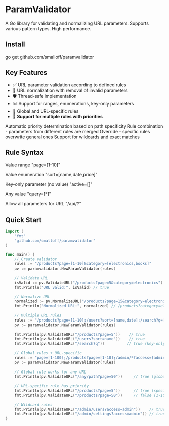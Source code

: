 # ParamValidator

A Go library for validating and normalizing URL parameters. Supports various pattern types. High performance.

## Install
go get github.com/smalloff/paramvalidator

## Key Features

- ✅ URL parameter validation according to defined rules  
- 🔄 URL normalization with removal of invalid parameters  
- 🛡️ Thread-safe implementation  
- 📊 Support for ranges, enumerations, key-only parameters  
- 🎯 Global and URL-specific rules  
- 🔀 **Support for multiple rules with priorities**

Automatic priority determination based on path specificity
Rule combination - parameters from different rules are merged
Override - specific rules overwrite general ones
Support for wildcards and exact matches

## Rule Syntax

Value range "page=[1-10]"

Value enumeration "sort=[name,date,price]"

Key-only parameter (no value) "active=[]"

Any value "query=[*]"

Allow all parameters for URL "/api/*?*"

## Quick Start

```go
import (
	"fmt"
	"github.com/smalloff/paramvalidator"
)

func main() {
    // Create validator
    rules := "/products?page=[1-10]&category=[electronics,books]"
    pv := paramvalidator.NewParamValidator(rules)
    
    // Validate URL
    isValid := pv.ValidateURL("/products?page=5&category=electronics")
    fmt.Println("URL valid:", isValid) // true
    
    // Normalize URL
    normalized := pv.NormalizeURL("/products?page=15&category=electronics&invalid=param")
    fmt.Println("Normalized URL:", normalized) // /products?category=electronics
    
    // Multiple URL rules
    rules := "/products?page=[1-10];/users?sort=[name,date];/search?q=[]"
    pv := paramvalidator.NewParamValidator(rules)
    
    fmt.Println(pv.ValidateURL("/products?page=5"))    // true
    fmt.Println(pv.ValidateURL("/users?sort=name"))    // true
    fmt.Println(pv.ValidateURL("/search?q"))          // true (key-only parameter)
    
    // Global rules + URL-specific
    rules := "page=[1-100];/products?page=[1-10];/admin/*?access=[admin,superuser]"
    pv := paramvalidator.NewParamValidator(rules)
    
    // Global rule works for any URL
    fmt.Println(pv.ValidateURL("/any/path?page=50"))     // true (global rule)
    
    // URL-specific rule has priority
    fmt.Println(pv.ValidateURL("/products?page=5"))      // true (specific rule)
    fmt.Println(pv.ValidateURL("/products?page=50"))     // false (1-10 restriction)
    
    // Wildcard rules
    fmt.Println(pv.ValidateURL("/admin/users?access=admin"))    // true
    fmt.Println(pv.ValidateURL("/admin/settings?access=admin")) // true
}

